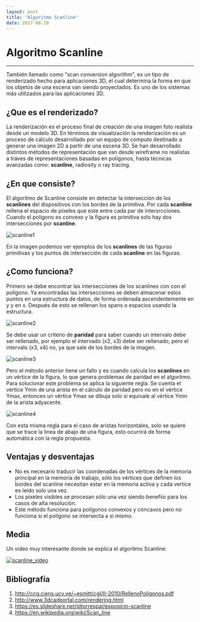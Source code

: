```yaml
---
layout: post
title: "Algoritmo Scanline"
date: 2017-08-20
---
```



# Algoritmo Scanline
--------------------

También llamado como "scan conversion algorithm", es un tipo de renderizado hecho para aplicaciones 3D, el cual determina la forma en que los objetos de una escena van siendo proyectados.
Es uno de los sistemas más utilizados para las aplicaciones 3D.


## ¿Que es el renderizado?

La renderización es el proceso final de creación de una imagen foto realista desde un modelo 3D. En términos de visualización la renderización es un proceso de cálculo desarrollado por un equipo de computo destinado a generar una imagen 2D a partir de una escena 3D.
Se han desarrollado distintos métodos de representación que van desde wireframe no realistas a tráves de representaciones basadas en polígonos, hasta técnicas avanzadas como: **scanline**, radiosity o ray tracing.


## ¿En que consiste?

El algoritmo de Scanline consiste en detectar la intersección de los **scanlines** del dispositivos con los bordes de la primitiva. Por cada **scanline** rellena el espacio de píxeles que este entre cada par de intersrcciones.
Cuando el polígono es convexo y la figura es primitiva solo hay dos intersecciones por **scanline**.

![scanline1](https://image.ibb.co/nzqLr5/scanline_1.png "scanline_1")

En la imagen podemos ver ejemplos de los **scanlines** de las figuras primitivas y los puntos de intersección de cada **scanline** en las figuras.


## ¿Como funciona?

Primero se debe encontrar las intersecciones de los scanlines con con el polígono.
Ya encontradas las intersecciones se deben almacenar estos puntos en una estructura de datos, de forma ordenada ascendentemente en y y en x.
Después de esto se rellenan los spans o espacios usando la estructura.

![scanline2](https://image.ibb.co/kQhByk/scanline_2.png "scanline_2")

Se debe usar un criterio de **paridad** para saber cuando un intervalo debe ser rellenado, por ejemplo el intervado (x2, x3) debe ser rellenado, pero el intervalo (x3, x4) no, ya que sale de los bordes de la imagen.

![scanline3](https://image.ibb.co/d7CByk/scanline3.png "scanline_3")

Pero el método anterior tiene un fallo y es cuando calcula los **scanlines** en un vértice de la figura, lo que genera problemas de paridad en el algoritmo. 
Para solucionar este problema se aplica la siguiente regla.
Se cuenta el vértice Ymin de una arista en el cálculo de paridad pero no en el vértice Ymax, entonces un vértice Ymax se dibuja solo si equivale al vértice Ymin de la arista adyacente.

![scanline4](https://image.ibb.co/cEyjJk/scanline4.png "scanline_4")

Con esta misma regla para el caso de aristas horizontales, solo se quiere que se trace la linea de abajo de una figura, esto ocurrirá de forma automática con la regla propuesta.


## Ventajas y desventajas

- No es necesario traducir las coordenadas de los vértices de la memoria principal en la memoria de trabajo, sólo los vértices que definen los bordes del scanline necesitan estar en la memoria activa y cada vertice es leído solo una vez.
- Los pixeles visibles se procesan sólo una vez siendo benefiio para los casos de alta resolución.
- Este método funciona para polígonos convexos y cóncavos pero no funciona si el polígono se intersecta a si mismo.

## Media

Un video muy interesante donde se explica el algoritmo Scanline:

[![scanline_video](https://image.ibb.co/fzPAPQ/scanline.png)](https://www.youtube.com/watch?v=rrHVPrbsQYY&t=)

## Bibliografía

1. http://ccg.ciens.ucv.ve/~esmitt/cgI/II-2010/RellenoPoligonos.pdf
2. http://www.3dcadportal.com/rendering.html
4. https://es.slideshare.net/jdtorrespal/exposicin-scanline
5. https://en.wikipedia.org/wiki/Scan_line
